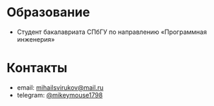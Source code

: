 # Образование
- Студент бакалавриата СПбГУ по направлению «Программная инженерия»

# Контакты
- email: mihailsvirukov@mail.ru
- telegram: [@mikeymouse1798](https:////t.me/@mikeymouse1798)

